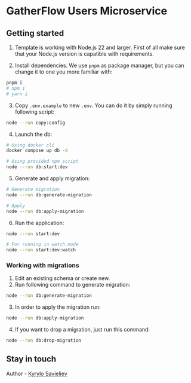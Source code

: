 # GatherFlow Users Microservice

## Getting started

1. Template is working with Node.js 22 and larger. First of all make sure that your Node.js version is capatible with requirements.

2. Install dependencies. We use `pnpm` as package manager, but you can change it to one you more familiar with:

```sh
pnpm i
# npm i
# yarn i
```

3. Copy `.env.example` to new `.env`. You can do it by simply running following script:

```sh
node --run copy:config
```

4. Launch the db:

```sh
# Using docker cli
docker compose up db -d

# Using provided npm script
node --run db:start:dev
```

5. Generate and apply migration:

```sh
# Generate migration
node --run db:generate-migration

# Apply
node --run db:apply-migration
```

6. Run the application:

```sh
node --run start:dev

# For running in watch mode
node --run start:dev:watch
```

### Working with migrations

1. Edit an existing schema or create new.
2. Run following command to generate migration:

```sh
node --run db:generate-migration
```

3. In order to apply the migration run:

```sh
node --run db:apply-migration
```

4. If you want to drop a migration, just run this command:

```sh
node --run db:drop-migration
```

## Stay in touch

Author - [Kyrylo Savieliev](https://github.com/OneLiL05)
